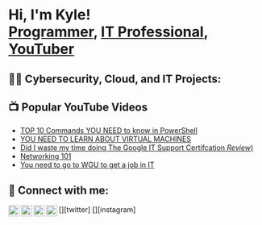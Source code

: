 <h1>Hi, I'm Kyle! <br/><a href="https://github.com/joshmadakor1">Programmer</a>, <a href="https://www.linkedin.com/in/kyle-dailey/">IT Professional</a>,  <a href="https://youtube.com/@KMTech17?si=0JXDWcpnMirpD0Tv">YouTuber</a></h1>

<h2>👨‍💻 Cybersecurity, Cloud, and IT Projects:</h2>


<h2>📺 Popular YouTube Videos</h2>

- [TOP 10 Commands YOU NEED to know in PowerShell](https://www.youtube.com/watch?v=oi6i_ImOmvc&t=7s)
- [YOU NEED TO LEARN ABOUT VIRTUAL MACHINES](https://www.youtube.com/watch?v=05wNMdOP5HI&t=15s)
- [Did I waste my time doing The Google IT Support Certifcation *Review*)](https://www.youtube.com/watch?v=DawbhGcQeWs)
- [Networking 101](https://www.youtube.com/watch?v=7UdrAAuIk5M)
- [You need to go to WGU to get a job in IT](https://www.youtube.com/watch?v=pAacxZX9q3Y)

<h2> 🤳 Connect with me:</h2>

[<img align="left" alt="JoshMadakor | YouTube" width="22px" src="https://cdn.jsdelivr.net/npm/simple-icons@v3/icons/youtube.svg" />][youtube]
[<img align="left" alt="JoshMadakor | Twitter" width="22px" src="https://cdn.jsdelivr.net/npm/simple-icons@v3/icons/twitter.svg" />][twitter]
[<img align="left" alt="JoshMadakor | LinkedIn" width="22px" src="https://cdn.jsdelivr.net/npm/simple-icons@v3/icons/linkedin.svg" />][linkedin]
[<img align="left" alt="JoshMadakor | Instagram" width="22px" src="https://cdn.jsdelivr.net/npm/simple-icons@v3/icons/instagram.svg" />][instagram]

[youtube]: https://youtube.com/@KMTech17?si=0JXDWcpnMirpD0Tv
[linkedin]: https://linkedin.com/in/kyle-dailey

<!--
**joshmadakor1/joshmadakor1** is a ✨ _special_ ✨ repository because its `README.md` (this file) appears on your GitHub profile.

Here are some ideas to get you started:

- 🔭 I’m currently working on ...
- 🌱 I’m currently learning ...
- 👯 I’m looking to collaborate on ...
- 🤔 I’m looking for help with ...
- 💬 Ask me about ...
- 📫 How to reach me: ...
- 😄 Pronouns: ...
- ⚡ Fun fact: ...
-->

